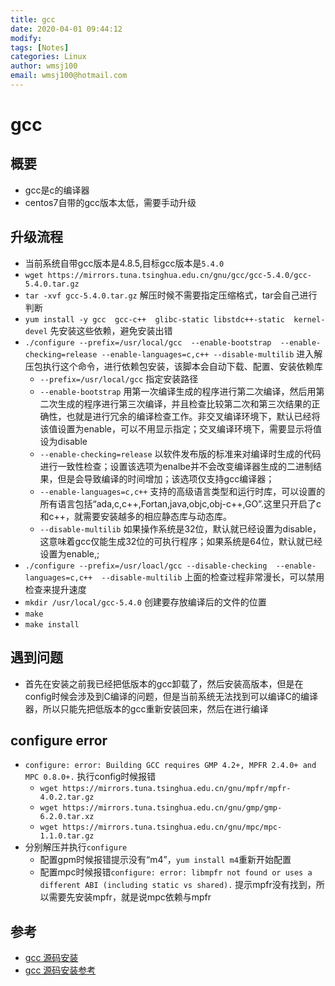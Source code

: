 ```yaml
---
title: gcc
date: 2020-04-01 09:44:12
modify: 
tags: [Notes]
categories: Linux
author: wmsj100
email: wmsj100@hotmail.com
---
```


# gcc

## 概要

- gcc是c的编译器
- centos7自带的gcc版本太低，需要手动升级

## 升级流程

- 当前系统自带gcc版本是4.8.5,目标gcc版本是`5.4.0`
- `wget https://mirrors.tuna.tsinghua.edu.cn/gnu/gcc/gcc-5.4.0/gcc-5.4.0.tar.gz`
- `tar -xvf gcc-5.4.0.tar.gz` 解压时候不需要指定压缩格式，tar会自己进行判断
- `yum install -y gcc  gcc-c++  glibc-static libstdc++-static  kernel-devel` 先安装这些依赖，避免安装出错
- `./configure --prefix=/usr/local/gcc  --enable-bootstrap  --enable-checking=release --enable-languages=c,c++ --disable-multilib` 进入解压包执行这个命令，进行依赖包安装，该脚本会自动下载、配置、安装依赖库
	- `--prefix=/usr/local/gcc` 指定安装路径
	- `--enable-bootstrap` 用第一次编译生成的程序进行第二次编译，然后用第二次生成的程序进行第三次编译，并且检查比较第二次和第三次结果的正确性，也就是进行冗余的编译检查工作。非交叉编译环境下，默认已经将该值设置为enable，可以不用显示指定；交叉编译环境下，需要显示将值设为disable
	- `--enable-checking=release` 以软件发布版的标准来对编译时生成的代码进行一致性检查；设置该选项为enalbe并不会改变编译器生成的二进制结果，但是会导致编译的时间增加；该选项仅支持gcc编译器；
	- `--enable-languages=c,c++` 支持的高级语言类型和运行时库，可以设置的所有语言包括“ada,c,c++,Fortan,java,objc,obj-c++,GO”.这里只开启了c和c++，就需要安装越多的相应静态库与动态库。
	- `--disable-multilib` 如果操作系统是32位，默认就已经设置为disable，这意味着gcc仅能生成32位的可执行程序；如果系统是64位，默认就已经设置为enable,;
- `./configure --prefix=/usr/loacl/gcc --disable-checking  --enable-languages=c,c++  --disable-multilib` 上面的检查过程非常漫长，可以禁用检查来提升速度
- `mkdir /usr/local/gcc-5.4.0` 创建要存放编译后的文件的位置
- `make`
- `make install`

## 遇到问题

- 首先在安装之前我已经把低版本的gcc卸载了，然后安装高版本，但是在config时候会涉及到C编译的问题，但是当前系统无法找到可以编译C的编译器，所以只能先把低版本的gcc重新安装回来，然后在进行编译

## configure error

- `configure: error: Building GCC requires GMP 4.2+, MPFR 2.4.0+ and MPC 0.8.0+.` 执行config时候报错
	- `wget https://mirrors.tuna.tsinghua.edu.cn/gnu/mpfr/mpfr-4.0.2.tar.gz`
	- `wget https://mirrors.tuna.tsinghua.edu.cn/gnu/gmp/gmp-6.2.0.tar.xz`
	- `wget https://mirrors.tuna.tsinghua.edu.cn/gnu/mpc/mpc-1.1.0.tar.gz`
- 分别解压并执行`configure`
	- 配置gpm时候报错提示没有“m4”，`yum install m4`重新开始配置
	- 配置mpc时候报错`configure: error: libmpfr not found or uses a different ABI (including static vs shared).` 提示mpfr没有找到，所以需要先安装mpfr，就是说mpc依赖与mpfr

## 参考

- [gcc 源码安装](https://www.cnblogs.com/as007012/articles/10045011.html)
- [gcc 源码安装参考](https://blog.csdn.net/lucboll/article/details/93464729)
